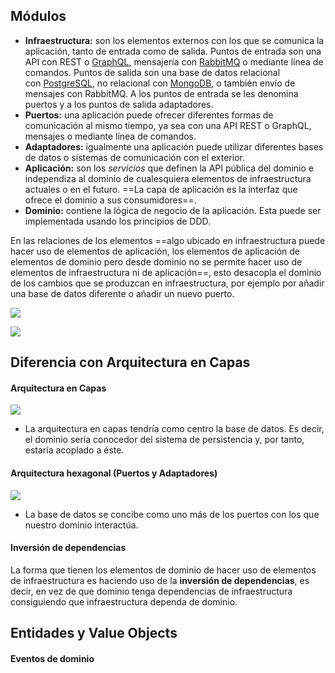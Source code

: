
## Módulos
-   **Infraestructura:** son los elementos externos con los que se comunica la aplicación, tanto de entrada como de salida. Puntos de entrada son una API con REST o [GraphQL](https://graphql.org/), mensajería con [RabbitMQ](https://www.rabbitmq.com/) o mediante línea de comandos. Puntos de salida son una base de datos relacional con [PostgreSQL](https://www.postgresql.org/), no relacional con [MongoDB](https://www.mongodb.com/), o también envío de mensajes con RabbitMQ. A los puntos de entrada se les denomina puertos y a los puntos de salida adaptadores.
-   **Puertos:** una aplicación puede ofrecer diferentes formas de comunicación al mismo tiempo, ya sea con una API REST o GraphQL, mensajes o mediante línea de comandos.
-   **Adaptadores:** igualmente una aplicación puede utilizar diferentes bases de datos o sistemas de comunicación con el exterior.
-   **Aplicación:** son los *servicios* que definen la API pública del dominio e independiza al dominio de cualesquiera elementos de infraestructura actuales o en el futuro. ==La capa de aplicación es la interfaz que ofrece el dominio a sus consumidores==.
-   **Dominio:** contiene la lógica de negocio de la aplicación. Esta puede ser implementada usando los principios de DDD.

En las relaciones de los elementos ==algo ubicado en infraestructura puede hacer uso de elementos de aplicación, los elementos de aplicación de elementos de dominio pero desde dominio no se permite hacer uso de elementos de infraestructura ni de aplicación==, esto desacopla el dominio de los cambios que se produzcan en infraestructura, por ejemplo por añadir una base de datos diferente o añadir un nuevo puerto.

![](img/hexagonal_arch.png)

![](img/hexagonal_full_map.jpg)

## Diferencia con Arquitectura en Capas

#### Arquitectura en Capas
![](img/layers_arch.png)

- La arquitectura en capas tendría como centro la base de datos. Es decir, el dominio sería conocedor del sistema de persistencia y, por tanto, estaría acoplado a éste.

#### Arquitectura hexagonal (Puertos y Adaptadores)

![](img/hex_arch.png)
- La base de datos se concibe como uno más de los puertos con los que nuestro dominio interactúa.

#### Inversión de dependencias
La forma que tienen los elementos de dominio de hacer uso de elementos de infraestructura es haciendo uso de la **inversión de dependencias**, es decir, en vez de que dominio tenga dependencias de infraestructura consiguiendo que infraestructura dependa de dominio.


## Entidades y Value Objects

#### Eventos de dominio
